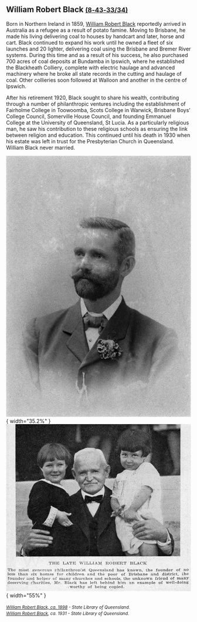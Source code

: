## William Robert Black <small>[(8‑43‑33/34)](https://brisbane.discovereverafter.com/profile/31696692 "Go to Memorial Information" )</small> 

<!-- 1859‑1930 -->

Born in Northern Ireland in 1859, [William Robert Black](https://adb.anu.edu.au/biography/black-william-robert-5254/text8853) reportedly arrived in Australia as a refugee as a result of potato famine. Moving to Brisbane, he made his living delivering coal to houses by handcart and later, horse and cart. Black continued to expand his work until he owned a fleet of six launches and 20 lighter, delivering coal using the Brisbane and Bremer River systems. During this time and as a result of his success, he also purchased 700 acres of coal deposits at Bundamba in Ipswich, where he established the Blackheath Colliery, complete with electric haulage and advanced machinery where he broke all state records in the cutting and haulage of coal. Other collieries soon followed at Walloon and another in the centre of Ipswich. 

After his retirement 1920, Black sought to share his wealth, contributing through a number of philanthropic ventures including the establishment of Fairholme College in Toowoomba, Scots College in Warwick, Brisbane Boys’ College Council, Somerville House Council, and founding Emmanuel College at the University of Queensland, St Lucia. As a particularly religious man, he saw his contribution to these religious schools as ensuring the link between religion and education. This continued until his death in 1930 when his estate was left in trust for the Presbyterian Church in Queensland. William Black never married.  

![William Robert Black, ca. 1898](../assets/william-robert-black-1898.jpg){ width="35.2%" } ![William Robert Black, ca. 1931](../assets/william-robert-black-1931.jpg){ width="55%" } 

*<small>[William Robert Black, ca. 1898](http://onesearch.slq.qld.gov.au/permalink/f/1upgmng/slq_alma21218186840002061) - State Library of Queensland. </small>* <br>
*<small>[William Robert Black](http://onesearch.slq.qld.gov.au/permalink/f/1upgmng/slq_digitool195043), ca. 1931 - State Library of Queensland. </small>*
